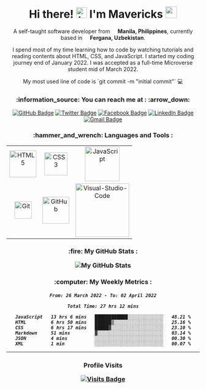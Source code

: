 <!--
**mavericks-db/mavericks-db** is a ✨ _special_ ✨ repository because its `README.md` (this file) appears on your GitHub profile.

Here are some ideas to get you started:

- 🔭 I’m currently working on ...
- 🌱 I’m currently learning ...
- 👯 I’m looking to collaborate on ...
- 🤔 I’m looking for help with ...
- 💬 Ask me about ...
- 📫 How to reach me: ...
- 😄 Pronouns: ...
- ⚡ Fun fact: ...
-->

<h1 align="center">
Hi there! <img src="https://user-images.githubusercontent.com/1303154/88677602-1635ba80-d120-11ea-84d8-d263ba5fc3c0.gif" width="28px" alt="hi"> I'm Mavericks <img src="https://emojis.slackmojis.com/emojis/images/1531849430/4246/blob-sunglasses.gif?1531849430" width="30"/>
</h1>

<p align="center">A self-taught software developer from <img src="https://cdn-icons-png.flaticon.com/512/330/330493.png" width="12"> <b> Manila, Philippines</b>, currently based in <img src="https://cdn-icons-png.flaticon.com/512/330/330495.png" width="12"> <b> Fergana, Uzbekistan</b>. </p>

<p align="center">I spend most of my time learning how to code by watching tutorials and reading contents about HTML, CSS, and JavaScript. I started my coding journey end of January 2022. I was accepted as a full-time Microverse student mid of March 2022.</p>

<p align="center"> My most used line of code is `git commit -m "initial commit"` 💻</p>

<h3 align="center">
:information_source: You can reach me at : :arrow_down:
</h3>
<div align="center">

[![GitHub Badge](https://img.shields.io/badge/-mavericks--db-white?logo=GitHub&logoColor=181717&style=plastic)](https://github.com/mavericks-db)
[![Twitter Badge](https://img.shields.io/badge/-mavericks__db-white?logo=Twitter&logoColor=1DA1F2&style=plastic)](https://twitter.com/mavericks_db)
[![Facebook Badge](https://img.shields.io/badge/-mavericksdb-white?logo=Facebook&logoColor=1877F2&style=plastic)](https://www.facebook.com/mavericksdb/)
[![LinkedIn Badge](https://img.shields.io/badge/-mavericks--db-white?logo=LinkedIn&logoColor=0A66C2&style=plastic)](https://www.linkedin.com/in/mavericks-db/)
[![Gmail Badge](https://img.shields.io/badge/-@balitaanmavericks-white?logo=Gmail&logoColor=EA4335&style=plastic)](mailto:balitaanmavericks@gmail.com)

</div>
<h3 align="center">
:hammer_and_wrench: Languages and Tools :
</h3>
<div align="center">
<table>
    <tr>
        <td align="center"><img alt="HTML5" width="70px" src="https://img.shields.io/badge/-HTML5-white?logo=html5&logoColor=E34F26&style=plastic"/></td>
        <td align="center"><img alt="CSS3" width="60px" src="https://img.shields.io/badge/-CSS3-white?logo=css3&logoColor=1572B6&style=plastic"/></td>
        <td align="center"><img alt="JavaScript" width="90px" src="https://img.shields.io/badge/-JavaScript-white?logo=javascript&logoColor=F7DF1E&style=plastic"/></td>
    </tr>
    <tr>
        <td align="center"><img alt="Git" width="45px" src="https://img.shields.io/badge/-Git-white?logo=git&logoColor=F05032&style=plastic"/></td>
        <td align="center"><img alt="GitHub" width="70px" src="https://img.shields.io/badge/-GitHub-white?logo=github&logoColor=181717&style=plastic"/></td>
        <td align="center">
        <img alt="Visual-Studio-Code" width="140px" src="https://img.shields.io/badge/-Visual%20Studio%20Code-white?logo=visual-studio-code&logoColor=007ACC&style=plastic"></td>
    </tr>
</table>
</div>
<!-- <img alt="React" width="64px" src="https://img.shields.io/badge/-React-white?logo=React&logoColor=61DAFB&style=plastic"/>
<img alt="Ruby" width="60px" src="https://img.shields.io/badge/-Ruby-white?logo=Ruby&logoColor=CC342D&style=plastic"/>
<img alt="Ruby-on-Rails" width="110px" src="https://img.shields.io/badge/-Ruby%20on%20Rails-white?logo=Ruby%20on%20Rails&logoColor=CC0000&style=plastic"/> -->
<h3 align="center">
:fire: My GitHub Stats :

![My GitHub Stats](https://github-readme-stats.vercel.app/api?username=mavericks-db&count_private=true&theme=tokyonight&hide=contribs,prs)
</h3>
<h3 align="center">
:computer: My Weekly Metrics :
</h3>
<h5 align="center">
<!--START_SECTION:waka-->

```text
From: 26 March 2022 - To: 02 April 2022

Total Time: 27 hrs 12 mins

JavaScript   13 hrs 6 mins   ████████████░░░░░░░░░░░░░   48.21 %
HTML         6 hrs 50 mins   ██████▒░░░░░░░░░░░░░░░░░░   25.16 %
CSS          6 hrs 17 mins   █████▓░░░░░░░░░░░░░░░░░░░   23.10 %
Markdown     51 mins         ▓░░░░░░░░░░░░░░░░░░░░░░░░   03.14 %
JSON         4 mins          ░░░░░░░░░░░░░░░░░░░░░░░░░   00.30 %
XML          1 min           ░░░░░░░░░░░░░░░░░░░░░░░░░   00.07 %
```

<!--END_SECTION:waka-->

---
</div>
<h3 align="center">
Profile Visits

[![Visits Badge](https://badges.pufler.dev/visits/mavericks-db/mavericks-db)](https://badges.pufler.dev)
</h3>